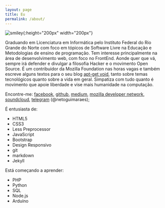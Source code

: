 ```yaml
---
layout: page
title: Eu
permalink: /about/
---
```

![smiley](https://scontent-gru2-1.xx.fbcdn.net/hphotos-xta1/v/t1.0-9/11138094_1126481254035414_1357763397678204678_n.jpg?oh=a0776cee5bf1d28cbcb28536d3e821a2&oe=575B77CB){:height="200px" width="200px"}

Graduando em Licenciatura em Informática pelo Instituto Federal do Rio Grande do Norte com foco em tópicos de Software Livre na Educação e Metodologias de ensino de programação. Tem interesse principalmente na área de desenvolvimento web, com foco no FrontEnd. Aonde quer que vá, sempre irá defender e divulgar a filosofia Hacker e o movimento Open Source. É um contribuidor da Mozilla Foundation nas horas vagas e também escreve alguns textos para o seu blog [apt-get void](http://netoguimaraes.github.io), tanto sobre temas tecnológicos quanto sobre a vida em geral. Simpatiza com tudo quanto é movimento que apoie liberdade e vise mais humanidade na computação. 

Encontre-me: [facebook](https://www.facebook.com/joaokrustin), [github](https://gist.github.com/netoguimaraes), [medium](https://medium.com/@netoguimaraes), [mozilla developer network](https://developer.mozilla.org/pt-BR/profiles/netoguimaraes), [soundcloud](https://soundcloud.com/netoguimaraes), [telegram](https://web.telegram.org/#/im?p=@netoguimaraes) (@netoguimaraes);

É entusiasta de: 

* HTML5
* CSS3
* Less Preprocessor
* JavaScript
* Bootstrap
* Design Responsivo
* git
* markdown
* Jekyll

Está começando a aprender:

* PHP
* Python
* SQL
* Node.js
* Arduíno